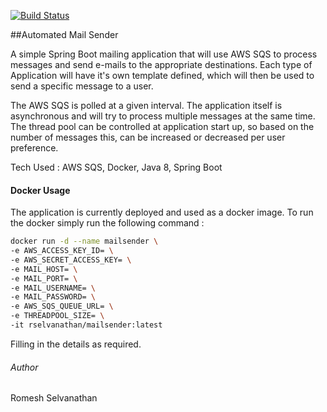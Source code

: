 [![Build Status](https://travis-ci.org/rselvanathan/mailsender.svg?branch=master)](https://travis-ci.org/rselvanathan/mailsender)

##Automated Mail Sender

A simple Spring Boot mailing application that will use AWS SQS to process messages and send e-mails to the appropriate destinations.
Each type of Application will have it's own template defined, which will then be used to send a specific message to a user.

The AWS SQS is polled at a given interval. The application itself is asynchronous and will try to process multiple messages
at the same time. The thread pool can be controlled at application start up, so based on the number of messages this, can be 
increased or decreased per user preference.

Tech Used : AWS SQS, Docker, Java 8, Spring Boot

#### Docker Usage

The application is currently deployed and used as a docker image. To run the docker simply run the following command :

```bash
docker run -d --name mailsender \
-e AWS_ACCESS_KEY_ID= \
-e AWS_SECRET_ACCESS_KEY= \
-e MAIL_HOST= \
-e MAIL_PORT= \
-e MAIL_USERNAME= \
-e MAIL_PASSWORD= \
-e AWS_SQS_QUEUE_URL= \
-e THREADPOOL_SIZE= \
-it rselvanathan/mailsender:latest
```

Filling in the details as required.

###### Author

Romesh Selvanathan
